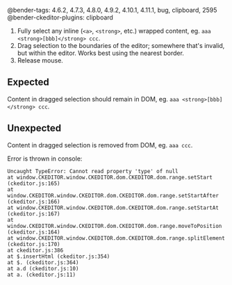 @bender-tags: 4.6.2, 4.7.3, 4.8.0, 4.9.2, 4.10.1, 4.11.1, bug, clipboard, 2595
@bender-ckeditor-plugins: clipboard

1. Fully select any inline (`<a>`, `<strong>`, etc.) wrapped content, eg. `aaa <strong>[bbb]</strong> ccc`.
2. Drag selection to the boundaries of the editor; somewhere that's invalid, but within the editor. Works best using the nearest border.
3. Release mouse.

## Expected

Content in dragged selection should remain in DOM, eg. `aaa <strong>[bbb]</strong> ccc`.

## Unexpected

Content in dragged selection is removed from DOM, eg. `aaa ccc`.

Error is thrown in console:
```
Uncaught TypeError: Cannot read property 'type' of null
at window.CKEDITOR.window.CKEDITOR.dom.CKEDITOR.dom.range.setStart (ckeditor.js:165)
at window.CKEDITOR.window.CKEDITOR.dom.CKEDITOR.dom.range.setStartAfter (ckeditor.js:166)
at window.CKEDITOR.window.CKEDITOR.dom.CKEDITOR.dom.range.setStartAt (ckeditor.js:167)
at window.CKEDITOR.window.CKEDITOR.dom.CKEDITOR.dom.range.moveToPosition (ckeditor.js:164)
at window.CKEDITOR.window.CKEDITOR.dom.CKEDITOR.dom.range.splitElement (ckeditor.js:170)
at ckeditor.js:386
at $.insertHtml (ckeditor.js:354)
at $. (ckeditor.js:364)
at a.d (ckeditor.js:10)
at a. (ckeditor.js:11)
```